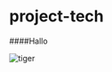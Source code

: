 # project-tech



####Hallo

![tiger](https://cdn.britannica.com/40/75640-050-F894DD85/tiger-Siberian.jpg)